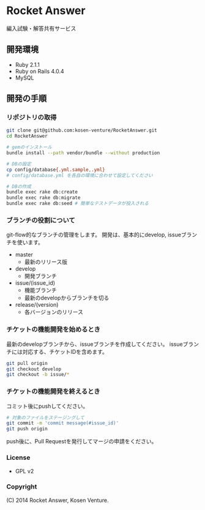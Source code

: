 # Rocket Answer

編入試験・解答共有サービス

## 開発環境

* Ruby 2.1.1
* Ruby on Rails 4.0.4
* MySQL

## 開発の手順

### リポジトリの取得

```sh
git clone git@github.com:kosen-venture/RocketAnswer.git
cd RocketAnswer

# gemのインストール
bundle install --path vendor/bundle --without production

# DBの設定
cp config/database{.yml.sample,.yml}
# config/database.yml を各自の環境に合わせて設定してください

# DBの作成
bundle exec rake db:create
bundle exec rake db:migrate
bundle exec rake db:seed # 簡単なテストデータが投入される
```


### ブランチの役割について

git-flow的なブランチの管理をします。
開発は、基本的にdevelop, issueブランチを使います。

* master
  * 最新のリリース版
* develop
  * 開発ブランチ
* issue/(issue\_id)
  * 機能ブランチ
  * 最新のdevelopからブランチを切る
* release/(version)
  * 各バージョンのリリース


### チケットの機能開発を始めるとき

最新のdevelopブランチから、issueブランチを作成してください。
issueブランチには対応する、チケットIDを含めます。

```sh
git pull origin
git checkout develop
git checkout -b issue/*
```

### チケットの機能開発を終えるとき

コミット後にpushしてください。

```sh
# 対象のファイルをステージングして
git commit -m 'commit message(#issue_id)'
git push origin
```

push後に、Pull Requestを発行してマージの申請をください。


### License

* GPL v2


### Copyright

(C) 2014 Rocket Answer, Kosen Venture.

